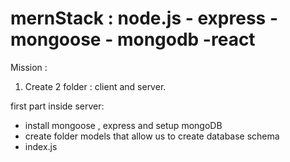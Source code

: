 # mernStack : node.js - express - mongoose - mongodb -react

Mission : 

1) Create 2 folder : client and server.

first part inside server: 
- install mongoose , express and setup mongoDB
- create folder models that allow us to create database schema 
- index.js  